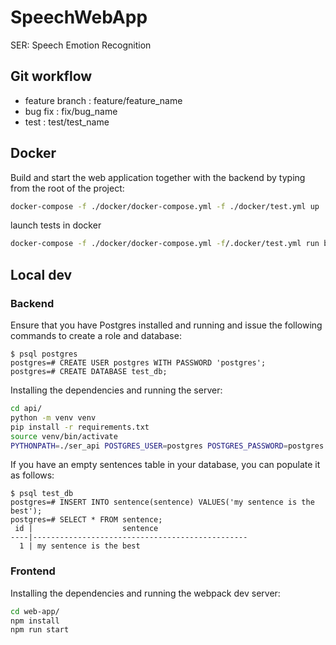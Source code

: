 # SpeechWebApp

SER: Speech Emotion Recognition

## Git workflow

- feature branch : feature/feature_name
- bug fix : fix/bug_name
- test : test/test_name

## Docker

Build and start the web application together with the backend by typing from the root of the project:

```sh
docker-compose -f ./docker/docker-compose.yml -f ./docker/test.yml up
```

launch tests in docker 

```sh
docker-compose -f ./docker/docker-compose.yml -f/.docker/test.yml run backend pytest
```

## Local dev

### Backend

Ensure that you have Postgres installed and running and issue the following commands to create a role and database:

```
$ psql postgres
postgres=# CREATE USER postgres WITH PASSWORD 'postgres';
postgres=# CREATE DATABASE test_db;
```

Installing the dependencies and running the server:

```sh
cd api/
python -m venv venv
pip install -r requirements.txt
source venv/bin/activate
PYTHONPATH=./ser_api POSTGRES_USER=postgres POSTGRES_PASSWORD=postgres POSTGRES_DB=test_db POSTGRES_HOST=localhost POSTGRES_PORT=5432  python -m ser_api.app
```

If you have an empty sentences table in your database, you can populate it as follows:

```
$ psql test_db
postgres=# INSERT INTO sentence(sentence) VALUES('my sentence is the best');
postgres=# SELECT * FROM sentence;
 id |                    sentence                    
----|------------------------------------------------
  1 | my sentence is the best
```

### Frontend

Installing the dependencies and running the webpack dev server:

```sh
cd web-app/
npm install
npm run start
```
